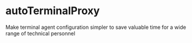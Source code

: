 # autoTerminalProxy
Make terminal agent configuration simpler to save valuable time for a wide range of technical personnel

